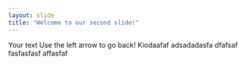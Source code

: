 ```yaml
---
layout: slide
title: "Welcome to our second slide!"
---
```

Your text
Use the left arrow to go back!
Kiodaafaf
adsadadasfa
dfafsaf
fasfasfasf
affasfaf
